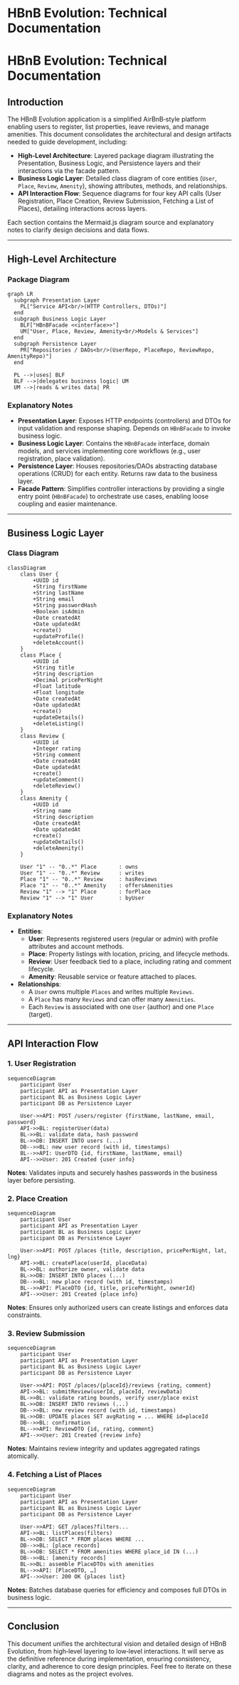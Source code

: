 # HBnB Evolution: Technical Documentation

# HBnB Evolution: Technical Documentation

## Introduction

The HBnB Evolution application is a simplified AirBnB‑style platform enabling users to register, list properties, leave reviews, and manage amenities. This document consolidates the architectural and design artifacts needed to guide development, including:

- **High‑Level Architecture**: Layered package diagram illustrating the Presentation, Business Logic, and Persistence layers and their interactions via the facade pattern.
- **Business Logic Layer**: Detailed class diagram of core entities (`User`, `Place`, `Review`, `Amenity`), showing attributes, methods, and relationships.
- **API Interaction Flow**: Sequence diagrams for four key API calls (User Registration, Place Creation, Review Submission, Fetching a List of Places), detailing interactions across layers.

Each section contains the Mermaid.js diagram source and explanatory notes to clarify design decisions and data flows.

---

## High‑Level Architecture

### Package Diagram

```mermaid
graph LR
  subgraph Presentation Layer
    PL["Service API<br/>(HTTP Controllers, DTOs)"]
  end
  subgraph Business Logic Layer
    BLF["HBnBFacade <<interface>>"]
    UM["User, Place, Review, Amenity<br/>Models & Services"]
  end
  subgraph Persistence Layer
    PR["Repositories / DAOs<br/>(UserRepo, PlaceRepo, ReviewRepo, AmenityRepo)"]
  end

  PL -->|uses| BLF
  BLF -->|delegates business logic| UM
  UM -->|reads & writes data| PR

```

### Explanatory Notes

- **Presentation Layer**: Exposes HTTP endpoints (controllers) and DTOs for input validation and response shaping. Depends on `HBnBFacade` to invoke business logic.
- **Business Logic Layer**: Contains the `HBnBFacade` interface, domain models, and services implementing core workflows (e.g., user registration, place validation).
- **Persistence Layer**: Houses repositories/DAOs abstracting database operations (CRUD) for each entity. Returns raw data to the business layer.
- **Facade Pattern**: Simplifies controller interactions by providing a single entry point (`HBnBFacade`) to orchestrate use cases, enabling loose coupling and easier maintenance.

---

## Business Logic Layer

### Class Diagram

```mermaid
classDiagram
    class User {
        +UUID id
        +String firstName
        +String lastName
        +String email
        +String passwordHash
        +Boolean isAdmin
        +Date createdAt
        +Date updatedAt
        +create()
        +updateProfile()
        +deleteAccount()
    }
    class Place {
        +UUID id
        +String title
        +String description
        +Decimal pricePerNight
        +Float latitude
        +Float longitude
        +Date createdAt
        +Date updatedAt
        +create()
        +updateDetails()
        +deleteListing()
    }
    class Review {
        +UUID id
        +Integer rating
        +String comment
        +Date createdAt
        +Date updatedAt
        +create()
        +updateComment()
        +deleteReview()
    }
    class Amenity {
        +UUID id
        +String name
        +String description
        +Date createdAt
        +Date updatedAt
        +create()
        +updateDetails()
        +deleteAmenity()
    }

    User "1" -- "0..*" Place       : owns
    User "1" -- "0..*" Review      : writes
    Place "1" -- "0..*" Review     : hasReviews
    Place "1" -- "0..*" Amenity    : offersAmenities
    Review "1" --> "1" Place       : forPlace
    Review "1" --> "1" User        : byUser

```

### Explanatory Notes

- **Entities**:
    - **User**: Represents registered users (regular or admin) with profile attributes and account methods.
    - **Place**: Property listings with location, pricing, and lifecycle methods.
    - **Review**: User feedback tied to a place, including rating and comment lifecycle.
    - **Amenity**: Reusable service or feature attached to places.
- **Relationships**:
    - A `User` owns multiple `Places` and writes multiple `Reviews`.
    - A `Place` has many `Reviews` and can offer many `Amenities`.
    - Each `Review` is associated with one `User` (author) and one `Place` (target).

---

## API Interaction Flow

### 1. User Registration

```mermaid
sequenceDiagram
    participant User
    participant API as Presentation Layer
    participant BL as Business Logic Layer
    participant DB as Persistence Layer

    User->>API: POST /users/register {firstName, lastName, email, password}
    API->>BL: registerUser(data)
    BL->>BL: validate data, hash password
    BL->>DB: INSERT INTO users (...)
    DB-->>BL: new user record (with id, timestamps)
    BL-->>API: UserDTO {id, firstName, lastName, email}
    API-->>User: 201 Created {user info}

```

**Notes**: Validates inputs and securely hashes passwords in the business layer before persisting.

### 2. Place Creation

```mermaid
sequenceDiagram
    participant User
    participant API as Presentation Layer
    participant BL as Business Logic Layer
    participant DB as Persistence Layer

    User->>API: POST /places {title, description, pricePerNight, lat, lng}
    API->>BL: createPlace(userId, placeData)
    BL->>BL: authorize owner, validate data
    BL->>DB: INSERT INTO places (...)
    DB-->>BL: new place record (with id, timestamps)
    BL-->>API: PlaceDTO {id, title, pricePerNight, ownerId}
    API-->>User: 201 Created {place info}

```

**Notes**: Ensures only authorized users can create listings and enforces data constraints.

### 3. Review Submission

```mermaid
sequenceDiagram
    participant User
    participant API as Presentation Layer
    participant BL as Business Logic Layer
    participant DB as Persistence Layer

    User->>API: POST /places/{placeId}/reviews {rating, comment}
    API->>BL: submitReview(userId, placeId, reviewData)
    BL->>BL: validate rating bounds, verify user/place exist
    BL->>DB: INSERT INTO reviews (...)
    DB-->>BL: new review record (with id, timestamps)
    BL->>DB: UPDATE places SET avgRating = ... WHERE id=placeId
    DB-->>BL: confirmation
    BL-->>API: ReviewDTO {id, rating, comment}
    API-->>User: 201 Created {review info}

```

**Notes**: Maintains review integrity and updates aggregated ratings atomically.

### 4. Fetching a List of Places

```mermaid
sequenceDiagram
    participant User
    participant API as Presentation Layer
    participant BL as Business Logic Layer
    participant DB as Persistence Layer

    User->>API: GET /places?filters...
    API->>BL: listPlaces(filters)
    BL->>DB: SELECT * FROM places WHERE ...
    DB-->>BL: [place records]
    BL->>DB: SELECT * FROM amenities WHERE place_id IN (...)
    DB-->>BL: [amenity records]
    BL->>BL: assemble PlaceDTOs with amenities
    BL-->>API: [PlaceDTO, …]
    API-->>User: 200 OK {places list}

```

**Notes**: Batches database queries for efficiency and composes full DTOs in business logic.

---

## Conclusion

This document unifies the architectural vision and detailed design of HBnB Evolution, from high‑level layering to low‑level interactions. It will serve as the definitive reference during implementation, ensuring consistency, clarity, and adherence to core design principles. Feel free to iterate on these diagrams and notes as the project evolves.

